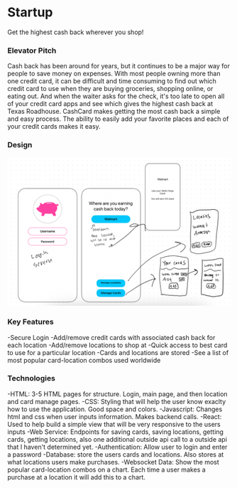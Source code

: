 # Startup
Get the highest cash back wherever you shop! 

### Elevator Pitch

Cash back has been around for years, but it continues to be a major way for people to save money on expenses. 
With most people owning more than one credit card, it can be difficult and time consuming to find out which 
credit card to use when they are buying groceries, shopping online, or eating out. And when the waiter asks 
for the check, it's too late to open all of your credit card apps and see which gives the highest cash back 
at Texas Roadhouse. CashCard makes getting the most cash back a simple and easy process. The ability to easily
add your favorite places and each of your credit cards makes it easy. 

### Design

![Mock](cardcashMockUI.jpeg)

### Key Features
-Secure Login
-Add/remove credit cards with associated cash back for each location
-Add/remove locations to shop at
-Quick access to best card to use for a particular location
-Cards and locations are stored
-See a list of most popular card-location combos used worldwide

### Technologies

-HTML: 3-5 HTML pages for structure. Login, main page, and then location and card manage pages. 
-CSS: Styling that will help the user know exaclty how to use the application. Good space and colors.
-Javascript: Changes html and css when user inputs information. Makes backend calls. 
-React: Used to help build a simple view that will be very responsive to the users inputs
-Web Service: Endpoints for saving cards, saving locations, getting cards, getting locations, also one additional
 outside api call to a outside api that I haven't determined yet. 
-Authentication: Allow user to login and enter a password
-Database: store the users cards and locations. Also stores at what locations users make purchases. 
-Websocket Data: Show the most popular card-location combos on a chart. Each time a user makes a purchase at a location it 
will add this to a chart. 